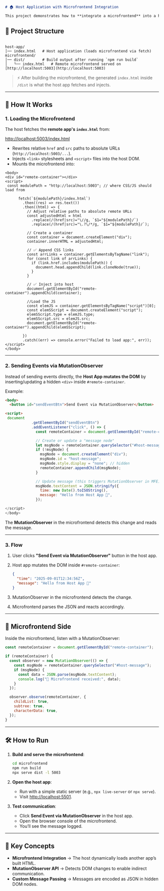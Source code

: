 

```markdown
# 🏠 Host Application with Microfrontend Integration

This project demonstrates how to **integrate a microfrontend** into a host application, and how to use the **DOM MutationObserver API** to send messages from the host app to the microfrontend without relying on `postMessage` or direct function calls.


```
## 📂 Project Structure
```

host-app/
│── index.html   # Host application (loads microfrontend via fetch)
microfrontend/
│── dist/        # Build output after running `npm run build`
│   └── index.html   # Remote microfrontend served on [http://localhost:5003](http://localhost:5003)

```




> ⚡ After building the microfrontend, the generated `index.html` inside `/dist` is what the host app fetches and injects.

---

## 🚀 How It Works

### 1. Loading the Microfrontend

The host fetches the **remote app's `index.html`** from:


[http://localhost:5003/index.html](http://localhost:5003/index.html)
- Rewrites relative `href` and `src` paths to absolute URLs (`http://localhost:5003/...`).
- Injects `<link>` stylesheets and `<script>` files into the host DOM.
- Mounts the microfrontend into:

````
<body>
<div id="remote-container"></div>
<script>
 const modulePath = "http://localhost:5003"; // where CSS/JS should load from

      fetch(`${modulePath}/index.html`)
        .then((res) => res.text())
        .then((html) => {
          // Adjust relative paths to absolute remote URLs
          const adjustedHtml = html
            .replace(/(href|src)="\//g, `$1="${modulePath}/`)
            .replace(/(href|src)="\.?\/*/g, `$1="${modulePath}/`);

          // Create a container
          const container = document.createElement("div");
          container.innerHTML = adjustedHtml;

          // ✅ Append CSS links
          const arrLinks = container.getElementsByTagName("link");
          for (const link of arrLinks) {
            if (link.href.includes(modulePath)) {
              document.head.appendChild(link.cloneNode(true));
            }
          }

          // ✅ Inject into host
          document.getElementById("remote-container").appendChild(container);

          //Load the JS 
          const elemJS = container.getElementsByTagName("script")[0];
          const elemSScript = document.createElement("script");
          elemSScript.type = elemJS.type;
          elemSScript.src = elemJS.src;
          document.getElementById("remote-container").appendChild(elemSScript);

        })
        .catch((err) => console.error("Failed to load app:", err));
</script>
</body>
````

---

### 2. Sending Events via MutationObserver

Instead of sending events directly, the **Host App mutates the DOM** by inserting/updating a hidden `<div>` inside `#remote-container`.

Example:

```html
<body>
  <button id="sendEventBtn">Send Event via MutationObserver</button>

<script>
 document
            .getElementById("sendEventBtn")
            .addEventListener("click", () => {
              const remoteContainer = document.getElementById("remote-container");

              // Create or update a "message node"
              let msgNode = remoteContainer.querySelector("#host-message");
              if (!msgNode) {
                msgNode = document.createElement("div");
                msgNode.id = "host-message";
                msgNode.style.display = "none"; // hidden
                remoteContainer.appendChild(msgNode);
              }

              // Update message (this triggers MutationObserver in MFE)
              msgNode.textContent = JSON.stringify({
                time: new Date().toISOString(),
                message: "Hello from Host App 🚀",
              });

</script>
</body>
```

The **MutationObserver** in the microfrontend detects this change and reads the message.

---

### 3. Flow

1. User clicks **"Send Event via MutationObserver"** button in the host app.
2. Host app mutates the DOM inside `#remote-container`:

   ```json
   {
     "time": "2025-09-01T12:34:56Z",
     "message": "Hello from Host App 🚀"
   }
   ```
3. MutationObserver in the microfrontend detects the change.
4. Microfrontend parses the JSON and reacts accordingly.

---


## 🧩 Microfrontend Side

Inside the microfrontend, listen with a MutationObserver:

```js
const remoteContainer = document.getElementById("remote-container");

if (remoteContainer) {
  const observer = new MutationObserver(() => {
    const msgNode = remoteContainer.querySelector("#host-message");
    if (msgNode) {
      const data = JSON.parse(msgNode.textContent);
      console.log("📩 Microfrontend received:", data);
    }
  });

  observer.observe(remoteContainer, {
    childList: true,
    subtree: true,
    characterData: true,
  });
}
```

---

## 🛠️ How to Run

1. **Build and serve the microfrontend**:

   ```bash
   cd microfrontend
   npm run build
   npx serve dist -l 5003
   ```

2. **Open the host app**:

   * Run with a simple static server (e.g., `npx live-server` or `npx serve`).
   * Visit [http://localhost:5501](http://localhost:5501).

3. **Test communication**:

   * Click **Send Event via MutationObserver** in the host app.
   * Open the browser console of the microfrontend.
   * You’ll see the message logged.

---

## 🔑 Key Concepts

* **Microfrontend Integration** → The host dynamically loads another app’s built HTML.
* **MutationObserver API** → Detects DOM changes to enable indirect communication.
* **Custom Message Passing** → Messages are encoded as JSON in hidden DOM nodes.



